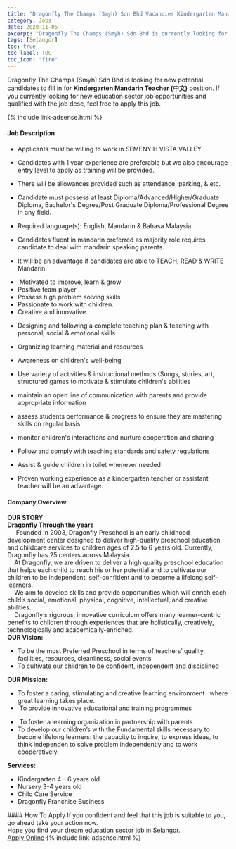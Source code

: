 ```yaml
---
title: "Dragonfly The Champs (Smyh) Sdn Bhd Vacancies Kindergarten Mandarin Teacher (中文)" 
category: Jobs 
date: 2020-11-05 
excerpt: "Dragonfly The Champs (Smyh) Sdn Bhd is currently looking for suitable person to fill in the Kindergarten Mandarin Teacher (中文) which positioned at Selangor" 
tags: [Selangor] 
toc: true 
toc_label: TOC 
toc_icon: "fire" 
--- 
```


<p>Dragonfly The Champs (Smyh) Sdn Bhd is looking for new potential candidates to fill in for <b>Kindergarten Mandarin Teacher (中文)</b> position. If you currently looking for new education sector job opportunities and qualified with the job desc, feel free to apply this job.
</p>{% include link-adsense.html %} 
 <div><div><div><h4>Job Description</h4></div></div><div><div><span><div><ul><li>Applicants must be willing to work in SEMENYIH VISTA VALLEY.</li></ul><ul><li>Candidates with 1 year experience are preferable but we also encourage entry level to apply as training will be provided.&#160;</li></ul><ul><li>There will be allowances provided such as attendance, parking, &amp; etc.&#160;</li></ul><ul><li>Candidate must possess at least Diploma/Advanced/Higher/Graduate Diploma, Bachelor's Degree/Post Graduate Diploma/Professional Degree in any field.</li></ul><ul><li>Required language(s): English, Mandarin &amp; Bahasa Malaysia.</li></ul><ul><li>Candidates fluent in mandarin preferred as majority role requires candidate to deal with mandarin speaking parents.</li></ul><ul><li>It will be an advantage if candidates are able to TEACH, READ &amp; WRITE Mandarin.</li></ul><ul><li>&#160;Motivated to improve, learn &amp; grow</li><li>Positive team player</li><li>Possess high problem solving skills</li><li>Passionate to work with children.</li><li>Creative and innovative</li></ul><ul><li>Designing and following a complete teaching plan &amp; teaching with personal, social &amp; emotional skills</li></ul><ul><li>Organizing learning material and resources</li></ul><ul><li>Awareness on children's well-being</li></ul><ul><li>Use variety of activities &amp; instructional methods (Songs, stories, art, structured games to motivate &amp; stimulate children's abilities</li></ul><ul><li>maintain an open line of communication with parents and provide appropriate information</li></ul><ul><li>assess students performance &amp; progress to ensure they are mastering skills on regular basis</li></ul><ul><li>monitor children's interactions and nurture cooperation and sharing</li></ul><ul><li>Follow and comply with teaching standards and safety regulations</li></ul><ul><li>Assist &amp; guide children in toilet whenever needed</li></ul><ul><li>Proven working experience as a kindergarten teacher or assistant teacher will be an advantage.</li></ul></div></span></div></div></div> 
<div><div><div><h4>Company Overview</h4></div></div><div><div><span><div><div>
<div><strong>OUR STORY</strong><br>
<strong>Dragonfly Through the years</strong></div>
<div>&#160; &#160; &#160;Founded in 2003, Dragonfly Preschool is an early childhood development center designed to deliver high-quality preschool education and childcare services to children ages of 2.5 to 6 years old. Currently, Dragonfly has 25 centers across Malaysia.</div>
<div>&#160; &#160; At Dragonfly, we are driven to deliver a high quality preschool education that helps each child to reach his or her potential and to cultivate our children to be independent, self-confident and to become a lifelong self-learners.</div>
<div>&#160; &#160; We aim to develop skills and provide opportunities which will enrich each child&#8217;s social, emotional, physical, cognitive, intellectual, and creative abilities.</div>
<div>&#160; &#160; Dragonfly&#8216;s rigorous, innovative curriculum offers many learner-centric benefits to children through experiences that are holistically, creatively, technologically and academically-enriched.</div>
<div><strong>OUR Vision:</strong></div>
<ul>
<li>To be the most Preferred Preschool in terms of teachers&#8217; quality, facilities, resources, cleanliness, social events</li>
<li>To cultivate our children to be confident, independent and disciplined</li>
</ul>
<div><strong>OUR Mission:</strong></div>
<ul>
<li>To foster a caring, stimulating and creative learning environment &#160; where great learning takes place.&#160;</li>
<li>&#160;To provide innovative educational and training programmes</li>
</ul>
<ul>
<li>&#160;To foster a learning organization in partnership with parents&#160;</li>
<li>To develop our children&#8217;s with the Fundamental skills necessary to become lifelong learners: the capacity to inquire, to express ideas, to think independen to solve problem independently and to work cooperatively.</li>
</ul>
<div><strong>Services:</strong></div>
<ul>
<li>Kindergarten 4 - 6 years old</li>
<li>Nursery 3-4 years old</li>
<li>Child Care Service</li>
<li>Dragonfly Franchise Business</li>
</ul>
</div></div></span></div></div></div> 
#### How To Apply 
If you confident and feel that this job is suitable to you, go ahead take your action now. <br/> 
Hope you find your dream education sector job in Selangor. <br/> 
<a href="https://www.jobstreet.com.my/en/job/kindergarten-mandarin-teacher-中文-4400284?jobId=jobstreet-my-job-4400284&sectionRank=22&token=0~825f6d23-158a-4988-a0d5-91d95ab3d672&fr=SRP%20View%20In%20New%20Ta" class="btn btn--info" target="_blank" rel="nofollow noopenner">Apply Online</a> 
{% include link-adsense.html %} 